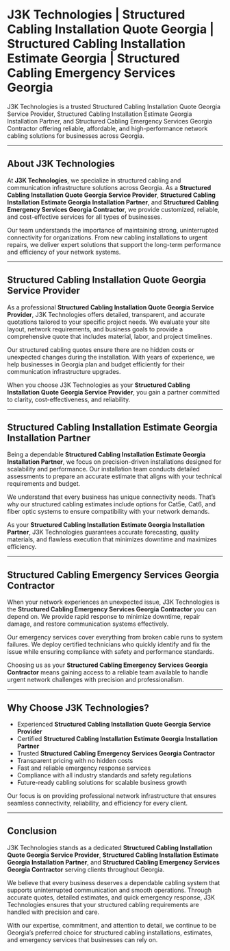 
# J3K Technologies | Structured Cabling Installation Quote Georgia | Structured Cabling Installation Estimate Georgia | Structured Cabling Emergency Services Georgia


J3K Technologies is a trusted Structured Cabling Installation Quote Georgia Service Provider, Structured Cabling Installation Estimate Georgia Installation Partner, and Structured Cabling Emergency Services Georgia Contractor offering reliable, affordable, and high-performance network cabling solutions for businesses across Georgia.

---

## About J3K Technologies  

At **J3K Technologies**, we specialize in structured cabling and communication infrastructure solutions across Georgia. As a **Structured Cabling Installation Quote Georgia Service Provider**, **Structured Cabling Installation Estimate Georgia Installation Partner**, and **Structured Cabling Emergency Services Georgia Contractor**, we provide customized, reliable, and cost-effective services for all types of businesses.  

Our team understands the importance of maintaining strong, uninterrupted connectivity for organizations. From new cabling installations to urgent repairs, we deliver expert solutions that support the long-term performance and efficiency of your network systems.  

---

## Structured Cabling Installation Quote Georgia Service Provider  

As a professional **Structured Cabling Installation Quote Georgia Service Provider**, J3K Technologies offers detailed, transparent, and accurate quotations tailored to your specific project needs. We evaluate your site layout, network requirements, and business goals to provide a comprehensive quote that includes material, labor, and project timelines.  

Our structured cabling quotes ensure there are no hidden costs or unexpected changes during the installation. With years of experience, we help businesses in Georgia plan and budget efficiently for their communication infrastructure upgrades.  

When you choose J3K Technologies as your **Structured Cabling Installation Quote Georgia Service Provider**, you gain a partner committed to clarity, cost-effectiveness, and reliability.

---

## Structured Cabling Installation Estimate Georgia Installation Partner  

Being a dependable **Structured Cabling Installation Estimate Georgia Installation Partner**, we focus on precision-driven installations designed for scalability and performance. Our installation team conducts detailed assessments to prepare an accurate estimate that aligns with your technical requirements and budget.  

We understand that every business has unique connectivity needs. That’s why our structured cabling estimates include options for Cat5e, Cat6, and fiber optic systems to ensure compatibility with your network demands.  

As your **Structured Cabling Installation Estimate Georgia Installation Partner**, J3K Technologies guarantees accurate forecasting, quality materials, and flawless execution that minimizes downtime and maximizes efficiency.  

---

## Structured Cabling Emergency Services Georgia Contractor  

When your network experiences an unexpected issue, J3K Technologies is the **Structured Cabling Emergency Services Georgia Contractor** you can depend on. We provide rapid response to minimize downtime, repair damage, and restore communication systems effectively.  

Our emergency services cover everything from broken cable runs to system failures. We deploy certified technicians who quickly identify and fix the issue while ensuring compliance with safety and performance standards.  

Choosing us as your **Structured Cabling Emergency Services Georgia Contractor** means gaining access to a reliable team available to handle urgent network challenges with precision and professionalism.  

---

## Why Choose J3K Technologies?  

- Experienced **Structured Cabling Installation Quote Georgia Service Provider**  
- Certified **Structured Cabling Installation Estimate Georgia Installation Partner**  
- Trusted **Structured Cabling Emergency Services Georgia Contractor**  
- Transparent pricing with no hidden costs  
- Fast and reliable emergency response services  
- Compliance with all industry standards and safety regulations  
- Future-ready cabling solutions for scalable business growth  

Our focus is on providing professional network infrastructure that ensures seamless connectivity, reliability, and efficiency for every client.  

---

## Conclusion  

J3K Technologies stands as a dedicated **Structured Cabling Installation Quote Georgia Service Provider**, **Structured Cabling Installation Estimate Georgia Installation Partner**, and **Structured Cabling Emergency Services Georgia Contractor** serving clients throughout Georgia.  

We believe that every business deserves a dependable cabling system that supports uninterrupted communication and smooth operations. Through accurate quotes, detailed estimates, and quick emergency response, J3K Technologies ensures that your structured cabling requirements are handled with precision and care.  

With our expertise, commitment, and attention to detail, we continue to be Georgia’s preferred choice for structured cabling installations, estimates, and emergency services that businesses can rely on.  
